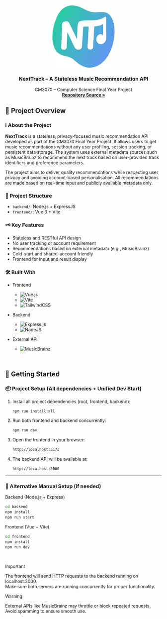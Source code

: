<br />
<div align="center">
  <a href="https://github.com/Jx1126">
    <img src="./frontend/public/nexttrack-logo.svg" alt="Logo" width="200" height="200">
  </a>

<h3 align="center">NextTrack – A Stateless Music Recommendation API</h3>

  <p align="center">
    CM3070 – Computer Science Final Year Project
    <br />
    <a href="https://github.com/Jx1126/next-track"><strong>Repository Source »</strong></a>
    <br />
  </p>
</div>

## 📜 Project Overview

### ℹ️ About the Project
**NextTrack** is a stateless, privacy-focused music recommendation API developed as part of the CM3070 Final Year Project. It allows users to get music recommendations without any user profiling, session tracking, or persistent data storage. The system uses external metadata sources such as MusicBrainz to recommend the next track based on user-provided track identifiers and preference parameters.

The project aims to deliver quality recommendations while respecting user privacy and avoiding account-based personalisation. All recommendations are made based on real-time input and publicly available metadata only.

### 📁 Project Structure

- `backend/`: Node.js + ExpressJS
- `frontend/`: Vue 3 + Vite

### 🗝️ Key Features

-  Stateless and RESTful API design
-  No user tracking or account requirement
-  Recommendations based on external metadata (e.g., MusicBrainz)
-  Cold-start and shared-account friendly
-  Frontend for input and result display

### 🛠️ Built With
* Frontend
  * ![Vue.js](https://img.shields.io/badge/vuejs-%2335495e.svg?style=for-the-badge&logo=vuedotjs&logoColor=%234FC08D)
  * ![Vite](https://img.shields.io/badge/vite-%23646CFF.svg?style=for-the-badge&logo=vite&logoColor=white)
  * ![TailwindCSS](https://img.shields.io/badge/tailwindcss-%2338B2AC.svg?style=for-the-badge&logo=tailwind-css&logoColor=white)

* Backend
  * ![Express.js](https://img.shields.io/badge/express.js-%23404d59.svg?style=for-the-badge&logo=express&logoColor=%2361DAFB)
  * ![NodeJS](https://img.shields.io/badge/node.js-6DA55F?style=for-the-badge&logo=node.js&logoColor=white)

* External API
  * ![MusicBrainz](https://img.shields.io/badge/Musicbrainz-EB743B?style=for-the-badge&logo=musicbrainz&logoColor=BA478F)

<br>


## 🚀 Getting Started

### 📦 Project Setup (All dependencies + Unified Dev Start)
1. Install all project dependencies (root, frontend, backend):
   ```bash
   npm run install:all
2. Run both frontend and backend concurrently:
   ```bash
   npm run dev
3. Open the frontend in your browser:
   ```bash
   http://localhost:5173
   ```
4. The backend API will be available at:
   ```bash
   http://localhost:3000
   ```
---
### 🔧 Alternative Manual Setup (if needed)
Backend (Node.js + Express)
  ```bash
  cd backend
  npm install
  npm run start
  ```
Frontend (Vue + Vite)
  ```bash
  cd frontend
  npm install
  npm run dev
  ```

<br>

>[!IMPORTANT]
> The frontend will send HTTP requests to the backend running on localhost:3000.<br>
> Make sure both servers are running concurrently for proper functionality.

>[!WARNING]
> External APIs like MusicBrainz may throttle or block repeated requests.<br>
> Avoid spamming to ensure smooth use.